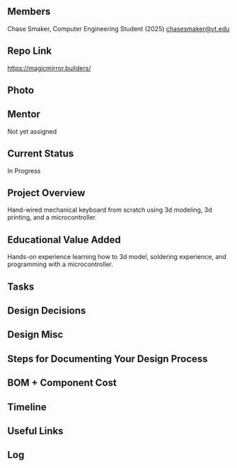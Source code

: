 ## Members
Chase Smaker, Computer Engineering Student (2025)
chasesmaker@vt.edu

## Repo Link
<a class="button is-link" href="https://magicmirror.builders/" >https://magicmirror.builders/</a>

## Photo

## Mentor
Not yet assigned

## Current Status
In Progress

## Project Overview

Hand-wired mechanical keyboard from scratch using 3d modeling, 3d printing, and a microcontroller.

## Educational Value Added

Hands-on experience learning how to 3d model, soldering experience, and programming with a microcontroller.

## Tasks

<!-- Your Text Here. See Example above -->

## Design Decisions

<!-- Your Text Here. See Example above -->

## Design Misc

<!-- Your Text Here. See Example above -->

## Steps for Documenting Your Design Process

<!-- Your Text Here. See Example above -->

## BOM + Component Cost

<!-- Your Text Here. See Example above -->

## Timeline

<!-- Your Text Here. See Example above -->

## Useful Links

<!-- Your Text Here. See Example above -->

## Log

<!-- Your Text Here. See Example above -->
